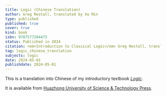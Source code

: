 ```yaml
---
title: Logic (Chinese Translation)
author: Greg Restall, translated by Xu Min
type: published
published: true
cover: true
kind: book
isbn: 9787577204475
status: Published in 2024
citation: <em>Introduction to Classical Logic</em> Greg Restall, translated by  Xu Min. Huazhong University of Science &amp; Technology Press, 2024.
tag: logic_chinese_translation
subjects: logic
date: 2024-05-01
publishdate: 2024-05-01
---
```


This is a translation into Chinese of my introductory textbook <em><a href=“https://consequently.org/writing/logic/”>Logic</a></em>. 

It is available from [Huazhong University of Science &amp; Technology Press](http://bookcenter.hustp.com/detail/20672.html).